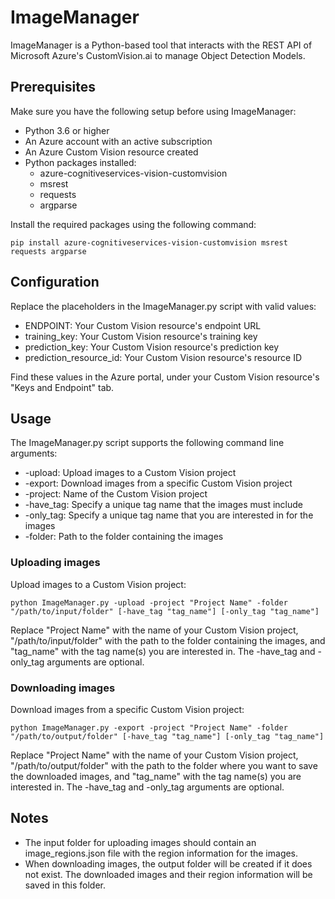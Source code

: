 # ImageManager

ImageManager is a Python-based tool that interacts with the REST API of Microsoft Azure's CustomVision.ai to manage Object Detection Models.

## Prerequisites

Make sure you have the following setup before using ImageManager:

- Python 3.6 or higher
- An Azure account with an active subscription
- An Azure Custom Vision resource created
- Python packages installed:
  - azure-cognitiveservices-vision-customvision
  - msrest
  - requests
  - argparse

Install the required packages using the following command:

```
pip install azure-cognitiveservices-vision-customvision msrest requests argparse
```

## Configuration

Replace the placeholders in the ImageManager.py script with valid values:

- ENDPOINT: Your Custom Vision resource's endpoint URL
- training_key: Your Custom Vision resource's training key
- prediction_key: Your Custom Vision resource's prediction key
- prediction_resource_id: Your Custom Vision resource's resource ID

Find these values in the Azure portal, under your Custom Vision resource's "Keys and Endpoint" tab.

## Usage

The ImageManager.py script supports the following command line arguments:

- -upload: Upload images to a Custom Vision project
- -export: Download images from a specific Custom Vision project
- -project: Name of the Custom Vision project
- -have_tag: Specify a unique tag name that the images must include
- -only_tag: Specify a unique tag name that you are interested in for the images
- -folder: Path to the folder containing the images

### Uploading images

Upload images to a Custom Vision project:

```
python ImageManager.py -upload -project "Project Name" -folder "/path/to/input/folder" [-have_tag "tag_name"] [-only_tag "tag_name"]
```

Replace "Project Name" with the name of your Custom Vision project, "/path/to/input/folder" with the path to the folder containing the images, and "tag_name" with the tag name(s) you are interested in. The -have_tag and -only_tag arguments are optional.

### Downloading images

Download images from a specific Custom Vision project:

```
python ImageManager.py -export -project "Project Name" -folder "/path/to/output/folder" [-have_tag "tag_name"] [-only_tag "tag_name"]
```

Replace "Project Name" with the name of your Custom Vision project, "/path/to/output/folder" with the path to the folder where you want to save the downloaded images, and "tag_name" with the tag name(s) you are interested in. The -have_tag and -only_tag arguments are optional.

## Notes

- The input folder for uploading images should contain an image_regions.json file with the region information for the images.
- When downloading images, the output folder will be created if it does not exist. The downloaded images and their region information will be saved in this folder.

